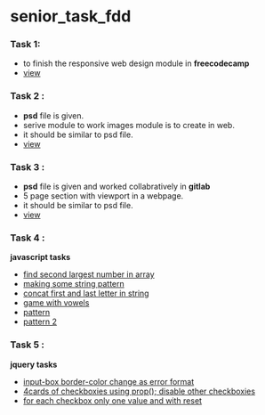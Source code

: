 # senior_task_fdd

### Task 1:
- to finish the responsive web design module in **freecodecamp**
- [view](https://github.com/shankaresh/senior_task_fdd/blob/master/task%201/freecodecamp_rwd.PNG)

### Task 2 :
- **psd** file is given.
- serive module to work images module is to create in web.
- it should be similar to psd file.
- [view](https://github.com/shankaresh/senior_task_fdd/tree/master/task%202)

### Task 3 :
- **psd** file is given and worked collabratively in **gitlab**
- 5 page section with viewport in a webpage.
- it should be similar to psd file.
- [view](https://github.com/shankaresh/senior_task_fdd/tree/master/task%203)

### Task 4 :

**javascript tasks**
- [find second largest number in array](https://github.com/shankaresh/senior_task_fdd/blob/master/task%204/second_lg.js)
- [making some string pattern](https://github.com/shankaresh/senior_task_fdd/blob/master/task%204/stringman.js)
- [concat first and last letter in string](https://github.com/shankaresh/senior_task_fdd/blob/master/task%204/concate.js)
- [game with vowels]()
- [pattern](https://github.com/shankaresh/senior_task_fdd/blob/master/task%204/pattern.html)
- [pattern 2](https://github.com/shankaresh/senior_task_fdd/blob/master/task%204/pattern2.html)

### Task 5 :

**jquery tasks**
- [input-box border-color change as error format](https://github.com/shankaresh/senior_task_fdd/blob/master/task%205/boxalert.html)
- [4cards of checkboxies using prop(); disable other checkboxies](https://github.com/shankaresh/senior_task_fdd/blob/master/task%205/checkboxProp.html)
- [for each checkbox only one value and with reset](https://github.com/shankaresh/senior_task_fdd/blob/master/task%205/checkboxRemove.html)
